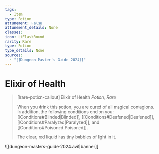 ```yaml
---
tags:
  - Item
type: Potion
attunement: False
attunement_details: None
classes:
icon: LiFlaskRound
rarity: Rare
type: Potion
type_details: None
sources: 
  - "[[Dungeon Master's Guide 2024]]"
---
```

# Elixir of Health
>[!rare-potion-callout] Elixir of Health
>_Potion, Rare_
>
>When you drink this potion, you are cured of all magical contagions. In addition, the following conditions end on you: [[Conditions#Blinded\|Blinded]], [[Conditions#Deafened\|Deafened]], [[Conditions#Paralyzed\|Paralyzed]], and [[Conditions#Poisoned\|Poisoned]].
>
>The clear, red liquid has tiny bubbles of light in it.
>


![[dungeon-masters-guide-2024.avif|banner]]